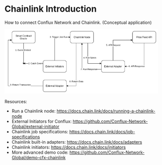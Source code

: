 # Chainlink Introduction
How to connect Conflux Network and Chainlink. (Conceptual application)

![](./chainlink_intro.png)

Resources:
- Run a Chainlink node: https://docs.chain.link/docs/running-a-chainlink-node
- External Initiators for Conflux: https://github.com/Conflux-Network-Global/external-initiator
- Chainlink job specifications: https://docs.chain.link/docs/job-specifications
- Chainlink built-in adapters: https://docs.chain.link/docs/adapters
- Chainlink initiators: https://docs.chain.link/docs/initiators
- More advanced demo code: https://github.com/Conflux-Network-Global/demo-cfx-chainlink
